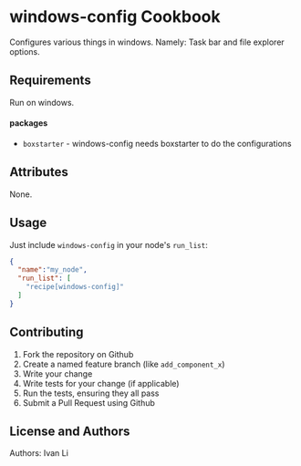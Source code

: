 windows-config Cookbook
=======================
Configures various things in windows. Namely: Task bar and file explorer options.

Requirements
------------
Run on windows.

#### packages
- `boxstarter` - windows-config needs boxstarter to do the configurations

Attributes
----------
None.

Usage
-----
Just include `windows-config` in your node's `run_list`:

```json
{
  "name":"my_node",
  "run_list": [
    "recipe[windows-config]"
  ]
}
```

Contributing
------------
1. Fork the repository on Github
2. Create a named feature branch (like `add_component_x`)
3. Write your change
4. Write tests for your change (if applicable)
5. Run the tests, ensuring they all pass
6. Submit a Pull Request using Github

License and Authors
-------------------
Authors: Ivan Li
